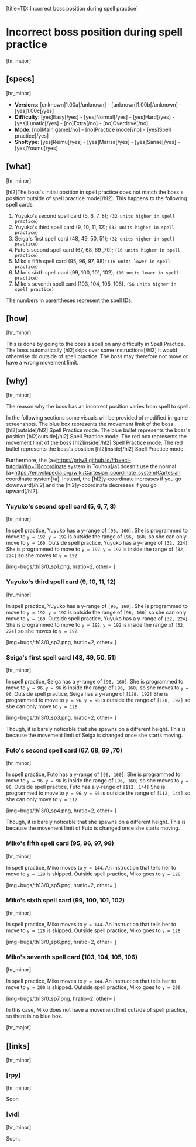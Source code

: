 [title=TD: Incorrect boss position during spell practice]
# Incorrect boss position during spell practice

[hr_major]
## [specs]
[hr_minor]

* **Versions**: [unknown]1.00a[/unknown] - [unknown]1.00b[/unknown] - [yes]1.00c[/yes]
* **Difficulty**: [yes]Easy[/yes] - [yes]Normal[/yes] - [yes]Hard[/yes] - [yes]Lunatic[/yes] - [no]Extra[/no] - [no]Overdrive[/no]
* **Mode**: [no]Main game[/no] - [no]Practice mode[/no] - [yes]Spell practice[/yes]
* **Shottype**: [yes]Reimu[/yes] - [yes]Marisa[/yes] - [yes]Sanae[/yes] - [yes]Youmu[/yes]


## [what]
[hr_minor]

[hl2]The boss's initial position in spell practice does not match the boss's position outside of spell practice mode[/hl2]. This happens to the following spell cards:

1. Yuyuko's second spell card (5, 6, 7, 8); ``(32 units higher in spell practice)``
2. Yuyuko's third spell card (9, 10, 11, 12); ``(32 units higher in spell practice)``
3. Seiga's first spell card (48, 49, 50, 51); ``(32 units higher in spell practice)``
4. Futo's second spell card (67, 68, 69 ,70); ``(16 units higher in spell practice)``
5. Miko's fifth spell card (95, 96, 97, 98); ``(16 units lower in spell practice)``
6. Miko's sixth spell card (99, 100, 101, 102); ``(16 units lower in spell practice) ``
7. Miko's seventh spell card (103, 104, 105, 106). ``(56 units higher in spell practice)``

The numbers in parentheses represent the spell IDs.

## [how]
[hr_minor]

This is done by going to the boss's spell on any difficulty in Spell Practice. The boss automatically [hl2]skips over some instructions[/hl2] it would otherwise do outside of spell practice. The boss may therefore not move or have a wrong movement limit.

## [why]
[hr_minor]

The reason why the boss has an incorrect position varies from spell to spell.

In the following sections some visuals will be provided of modified in-game screenshots.
The blue box represents the movement limit of the boss [hl2]outside[/hl2] Spell Practice mode. The blue bullet represents the boss's position [hl2]outside[/hl2] Spell Practice mode. 
The red box represents the movement limit of the boss [hl2]inside[/hl2] Spell Practice mode. The red bullet represents the boss's position [hl2]inside[/hl2] Spell Practice mode.

Furthermore, the [a=https://priw8.github.io/#b=ecl-tutorial/&p=11]coordinate system in Touhou[/a] doesn't use the normal [a=https://en.wikipedia.org/wiki/Cartesian_coordinate_system]Cartesian coordinate system[/a]. Instead, the [hl2]y-coordinate increases if you go downward[/hl2] and the [hl2]y-coordinate decreases if you go upward[/hl2].

### Yuyuko's second spell card (5, 6, 7, 8)
[hr_minor]

In spell practice, Yuyuko has a y-range of ``[96, 160]``. She is programmed to move to ``y = 192``. ``y = 192`` is outside the range of ``[96, 160]`` so she can only move to ``y = 160``.
Outside spell practice, Yuyuko has a y-range of ``[32, 224]`` She is programmed to move to ``y = 192``. ``y = 192`` is inside the range of ``[32, 224]`` so she moves to ``y = 192``.

[img=bugs/th13/0_sp1.png, hratio=2, other= ]

### Yuyuko's third spell card (9, 10, 11, 12)
[hr_minor]

In spell practice, Yuyuko has a y-range of ``[96, 160]``. She is programmed to move to ``y = 192``. ``y = 192`` is outside the range of ``[96, 160]`` so she can only move to ``y = 160``.
Outside spell practice, Yuyuko has a y-range of ``[32, 224]`` She is programmed to move to ``y = 192``. ``y = 192`` is inside the range of ``[32, 224]`` so she moves to ``y = 192``.

[img=bugs/th13/0_sp2.png, hratio=2, other= ]

### Seiga's first spell card (48, 49, 50, 51)
[hr_minor]

In spell practice, Seiga has a y-range of ``[96, 160]``. She is programmed to move to ``y = 96``. ``y = 96`` is inside the range of ``[96, 160]`` so she moves to ``y = 96``.
Outside spell practice, Seiga has a y-range of ``[128, 192]`` She is programmed to move to ``y = 96``. ``y = 96`` is outside the range of ``[128, 192]`` so she can only move to ``y = 128``.

[img=bugs/th13/0_sp3.png, hratio=2, other= ]

Though, it is barely noticable that she spawns on a different height. This is because the movement limit of Seiga is changed once she starts moving. 

### Futo's second spell card (67, 68, 69 ,70)
[hr_minor]

In spell practice, Futo has a y-range of ``[96, 160]``. She is programmed to move to ``y = 96``. ``y = 96`` is inside the range of ``[96, 160]`` so she moves to ``y = 96``.
Outside spell practice, Futo has a y-range of ``[112, 144]`` She is programmed to move to ``y = 96``. ``y = 96`` is outside the range of ``[112, 144]`` so she can only move to ``y = 112``.

[img=bugs/th13/0_sp4.png, hratio=2, other= ]

Though, it is barely noticable that she spawns on a different height. This is because the movement limit of Futo is changed once she starts moving.

### Miko's fifth spell card (95, 96, 97, 98)
[hr_minor]

In spell practice, Miko moves to ``y = 144``. An instruction that tells her to move to ``y = 128`` is skipped.
Outside spell practice, Miko goes to ``y = 128``.

[img=bugs/th13/0_sp5.png, hratio=2, other= ]

### Miko's sixth spell card (99, 100, 101, 102)
[hr_minor]

In spell practice, Miko moves to ``y = 144``. An instruction that tells her to move to ``y = 128`` is skipped.
Outside spell practice, Miko goes to ``y = 128``.

[img=bugs/th13/0_sp6.png, hratio=2, other= ]

### Miko's seventh spell card (103, 104, 105, 106)
[hr_minor]

In spell practice, Miko moves to ``y = 144``. An instruction that tells her to move to ``y = 200`` is skipped.
Outside spell practice, Miko goes to ``y = 200``.

[img=bugs/th13/0_sp7.png, hratio=2, other= ]

In this case, Miko does not have a movement limit outside of spell practice, so there is no blue box.

[hr_major]
## [links]
[hr_minor]
### [rpy]
[hr_minor]

Soon

### [vid]
[hr_minor]

Soon.

